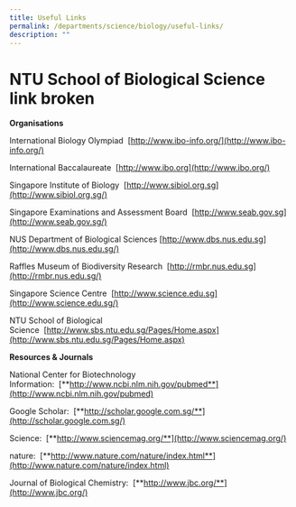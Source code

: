 ```yaml
---
title: Useful Links
permalink: /departments/science/biology/useful-links/
description: ""
---
```

# NTU School of Biological Science  link broken

**Organisations**

International Biology Olympiad  [http://www.ibo-info.org/](http://www.ibo-info.org/)

International Baccalaureate  [http://www.ibo.org](http://www.ibo.org/)

Singapore Institute of Biology  [http://www.sibiol.org.sg](http://www.sibiol.org.sg/)

Singapore Examinations and Assessment Board  [http://www.seab.gov.sg](http://www.seab.gov.sg/)

NUS Department of Biological Sciences [http://www.dbs.nus.edu.sg](http://www.dbs.nus.edu.sg/)

Raffles Museum of Biodiversity Research  [http://rmbr.nus.edu.sg](http://rmbr.nus.edu.sg/)

Singapore Science Centre  [http://www.science.edu.sg](http://www.science.edu.sg/)

NTU School of Biological Science  [http://www.sbs.ntu.edu.sg/Pages/Home.aspx](http://www.sbs.ntu.edu.sg/Pages/Home.aspx)

**Resources & Journals**

National Center for Biotechnology Information:  [**http://www.ncbi.nlm.nih.gov/pubmed**](http://www.ncbi.nlm.nih.gov/pubmed)

Google Scholar:  [**http://scholar.google.com.sg/**](http://scholar.google.com.sg/)

Science:  [**http://www.sciencemag.org/**](http://www.sciencemag.org/)

nature:  [**http://www.nature.com/nature/index.html**](http://www.nature.com/nature/index.html)

Journal of Biological Chemistry:  [**http://www.jbc.org/**](http://www.jbc.org/)